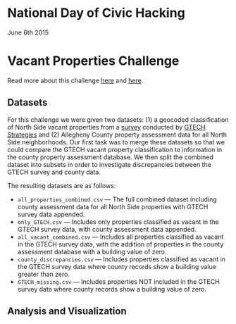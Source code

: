 # National Day of Civic Hacking
June 6th 2015 <br>
# Vacant Properties Challenge
Read more about this challenge [here](http://iheartpgh.com/2015/06/06/digging-data-vacant-land-north-side-hackforchange/) and [here](http://technical.ly/2015/06/09/6-awesome-projects-years-national-day-civic-hacking/).

## Datasets
For this challenge we were given two datasets: (1) a geocoded classification of North Side vacant properties from a [survey](https://gtechstrategies.org/resources/strengthening-northside-communities/) conducted by [GTECH Strategies](https://gtechstrategies.org/what-we-do/reclaim/) and (2) Allegheny County property assessment data for all North Side neighborhoods. Our first task was to merge these datasets so that we could compare the GTECH vacant property classification to information in the county property assessment database. We then split the combined dataset into subsets in order to investigate discrepancies between the GTECH survey and county data. 

The resulting datasets are as follows: 
* `all_properties_combined.csv` — The full combined dataset including county assessment data for all North Side properties with GTECH survey data appended. 
* `only_GTECH.csv` — Includes only properties classified as vacant in the GTECH survey data, with county assessment data appended.
* `all_vacant_combined.csv` — Includes all properties classified as vacant in the GTECH survey data, with the addition of properties in the county assessment database with a building value of zero. 
* `county_discrepancies.csv` — Includes properties classified as vacant in the GTECH survey data where county records show a building value greater than zero. 
* `GTECH_missing.csv` — Includes properties NOT included in the GTECH survey data where county records show a building value of zero. 


## Analysis and Visualization





